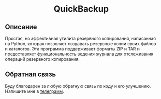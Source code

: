 <h1 align="center">QuickBackup</h1>

## Описание
Простая, но эффективная утилита резервного копирования, написанная на Python, которая позволяет создавать резервные копии своих файлов и каталогов. 
Эта программа поддерживает форматы ZIP и TAR и предоставляет функциональность ведения журнала для отслеживания операций резервного копирования.

## Обратная связь
Буду благодарен за любую обратную связь по коду и его улучшению. <br>
Напишите мне в [телеграмм](https://t.me/rewpew).

